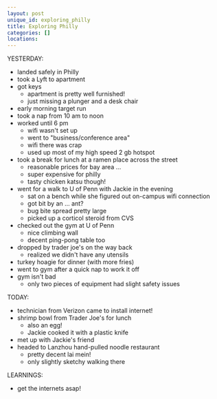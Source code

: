 ```yaml
---
layout: post
unique_id: exploring_philly
title: Exploring Philly
categories: []
locations: 
---
```


YESTERDAY:
* landed safely in Philly
* took a Lyft to apartment
* got keys
  * apartment is pretty well furnished!
  * just missing a plunger and a desk chair
* early morning target run
* took a nap from 10 am to noon
* worked until 6 pm
  * wifi wasn't set up
  * went to "business/conference area"
  * wifi there was crap
  * used up most of my high speed 2 gb hotspot
* took a break for lunch at a ramen place across the street
  * reasonable prices for bay area ...
  * super expensive for philly
  * tasty chicken katsu though!
* went for a walk to U of Penn with Jackie in the evening
  * sat on a bench while she figured out on-campus wifi connection
  * got bit by an ... ant?
  * bug bite spread pretty large
  * picked up a corticol steroid from CVS
* checked out the gym at U of Penn
  * nice climbing wall
  * decent ping-pong table too
* dropped by trader joe's on the way back
  * realized we didn't have any utensils
* turkey hoagie for dinner (with more fries)
* went to gym after a quick nap to work it off
* gym isn't bad
  * only two pieces of equipment had slight safety issues

TODAY:
* technician from Verizon came to install internet!
* shrimp bowl from Trader Joe's for lunch
  * also an egg!
  * Jackie cooked it with a plastic knife
* met up with Jackie's friend
* headed to Lanzhou hand-pulled noodle restaurant
  * pretty decent lai mein!
  * only slightly sketchy walking there

LEARNINGS:
* get the internets asap!
